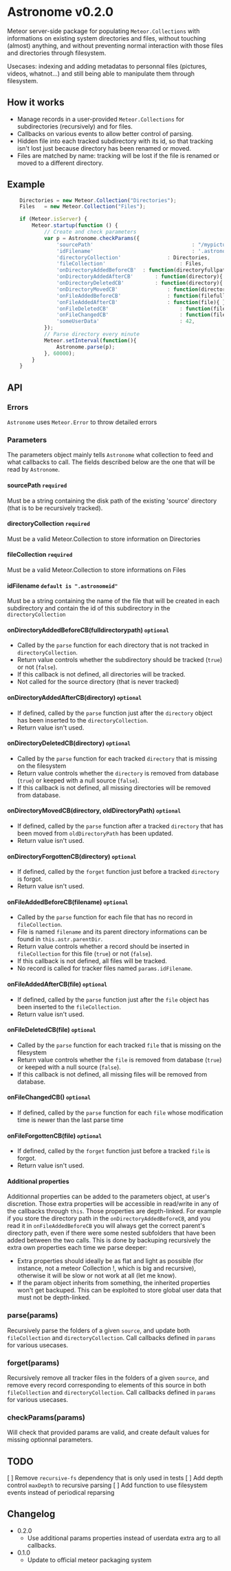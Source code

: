# Astronome v0.2.0

Meteor server-side package for populating `Meteor.Collections` with informations on existing system directories and files, without touching (almost) anything, and without preventing normal interaction with those files and directories through filesystem. 

Usecases: indexing and adding metadatas to personnal files (pictures, videos, whatnot...) and still being able to manipulate them through filesystem.

## How it works

 * Manage records in a user-provided `Meteor.Collections` for subdirectories (recursively) and for files.
 * Callbacks on various events to allow better control of parsing.
 * Hidden file into each tracked subdirectory with its id, so that tracking isn't lost just because directory has been renamed or moved.
 * Files are matched by name: tracking will be lost if the file is renamed or moved to a different directory.

## Example

```javascript
	Directories = new Meteor.Collection("Directories");
	Files 	= new Meteor.Collection("Files");

	if (Meteor.isServer) {
		Meteor.startup(function () {
			// Create and check parameters
			var p = Astronome.checkParams({
				'sourcePath'						 		: "/mypictures/",
				'idFilename'								: '.astronomeid'
				'directoryCollection'				: Directories,
				'fileCollection'						: Files,
				'onDirectoryAddedBeforeCB'	: function(directoryfullpath){ return true; }
				'onDirectoryAddedAfterCB'		: function(directory){ Directories.update(directory, {some:metadatas});},
				'onDirectoryDeletedCB'			: function(directory){ return true; },
				'onDirectoryMovedCB'				: function(directory, olddirectorypath){ },
				'onFileAddedBeforeCB'				: function(filefullpath){ return true},
				'onFileAddedAfterCB'				: function(file){ },
				'onFileDeletedCB'						: function(file){ console.log(this.someUserData); },
				'onFileChangedCB'						: function(file){ },
				'someUserData'							: 42,
			});
			// Parse directory every minute
			Meteor.setInterval(function(){
				Astronome.parse(p);	
			}, 60000);
		}
	}
```

## API

### Errors
`Astronome` uses `Meteor.Error` to throw detailed errors

### Parameters

The parameters object mainly tells `Astronome` what collection to feed and what callbacks to call.
The fields described below are the one that will be read by `Astronome`.

#### sourcePath `required`
Must be a string containing the disk path of the existing 'source' directory (that is to be recursively tracked).
 
#### directoryCollection `required`
Must be a valid Meteor.Collection to store information on Directories 
 
#### fileCollection `required`
Must be a valid Meteor.Collection to store informations on Files
 
#### idFilename `default is ".astronomeid"`
Must be a string containing the name of the file that will be created in each subdirectory and contain the id of this subdirectory in the `directoryCollection`
 
#### onDirectoryAddedBeforeCB(fulldirectorypath) `optional`

 * Called by the `parse` function for each directory that is not tracked in `directoryCollection`.
 * Return value controls whether the subdirectory should be tracked (`true`) or not (`false`).
 * If this callback is not defined, all directories will be tracked.
 * Not called for the source directory (that is never tracked)
 
#### onDirectoryAddedAfterCB(directory) `optional`
 
 * If defined, called by the `parse` function just after the `directory` object has been inserted to the `directoryCollection`.
 * Return value isn't used.
 
#### onDirectoryDeletedCB(directory) `optional`

 * Called by the `parse` function for each tracked `directory` that is missing on the filesystem
 * Return value controls whether the `directory` is removed from database (`true`) or keeped with a null source (`false`).
 * If this callback is not defined, all missing directories will be removed from database.
 
#### onDirectoryMovedCB(directory, oldDirectoryPath) `optional`

 * If defined, called by the `parse` function after a tracked `directory` that has been moved from `oldDirectoryPath` has been updated.
 * Return value isn't used.
 
#### onDirectoryForgottenCB(directory) `optional`
 
 * If defined, called by the `forget` function just before a tracked `directory` is forgot. 
 * Return value isn't used.
 
#### onFileAddedBeforeCB(filename) `optional`

 * Called by the `parse` function for each file that has no record in `fileCollection`.
 * File is named `filename` and its parent directory informations can be found in `this.astr.parentDir`.
 * Return value controls whether a record should be inserted in `fileCollection` for this file (`true`) or not (`false`).
 * If this callback is not defined, all files will be tracked.
 * No record is called for tracker files named `params.idFilename`.
 
#### onFileAddedAfterCB(file) `optional`

 * If defined, called by the `parse` function just after the `file` object has been inserted to the `fileCollection`.
 * Return value isn't used.
 
#### onFileDeletedCB(file) `optional`

 * Called by the `parse` function for each tracked `file` that is missing on the filesystem
 * Return value controls whether the `file` is removed from database (`true`) or keeped with a null source (`false`).
 * If this callback is not defined, all missing files will be removed from database.
 
#### onFileChangedCB() `optional`

 * If defined, called by the `parse` function for each `file` whose modification time is newer than the last parse time
 
#### onFileForgottenCB(file) `optional`
 
 * If defined, called by the `forget` function just before a tracked `file` is forgot.
 * Return value isn't used.

#### Additional properties

Additionnal properties can be added to the parameters object, at user's discretion.
Those extra properties will be accessible in read/write in any of the callbacks through `this`.
Those properties are depth-linked. For example if you store the directory path in the `onDirectoryAddedBeforeCB`, and you read it in `onFileAddedBeforeCB` you will always get the correct parent's directory path, even if there were some nested subfolders that have been added between the two calls.
This is done by backuping recursively the extra own properties each time we parse deeper:

  * Extra properties should ideally be as flat and light as possible (for instance, not a meteor Collection !, which is big and recursive), otherwise it will be slow or not work at all (let me know).
  * If the param object inherits from something, the inherited properties won't get backuped. This can be exploited to store global user data that must not be depth-linked.

### parse(params)

Recursively parse the folders of a given `source`, and update both `fileCollection` and `directoryCollection`.
Call callbacks defined in `params` for various usecases. 

### forget(params)

Recursively remove all tracker files in the folders of a given `source`, and remove every record corresponding to elements of this source in both `fileCollection` and `directoryCollection`.
Call callbacks defined in `params` for various usecases.

### checkParams(params)

Will check that provided params are valid, and create default values for missing optionnal parameters.

## TODO

[ ] Remove `recursive-fs` dependency that is only used in tests
[ ] Add depth control `maxDepth` to recursive parsing
[ ] Add function to use filesystem events instead of periodical reparsing


Changelog
---------
 * 0.2.0
 	* Use additional params properties instead of userdata extra arg to all callbacks.
 * 0.1.0
 	* Update to official meteor packaging system